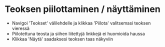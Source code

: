 # Teoksen piilottaminen / näyttäminen

* Navigoi 'Teokset' välilehdelle ja klikkaa 'Piilota' valitsemasi teoksen vieressä
* Piilotettuna teosta ja siihen liitettyjä linkkejä ei huomioida haussa
* Klikkaa 'Näytä' saadaksesi teoksen taas näkyviin
